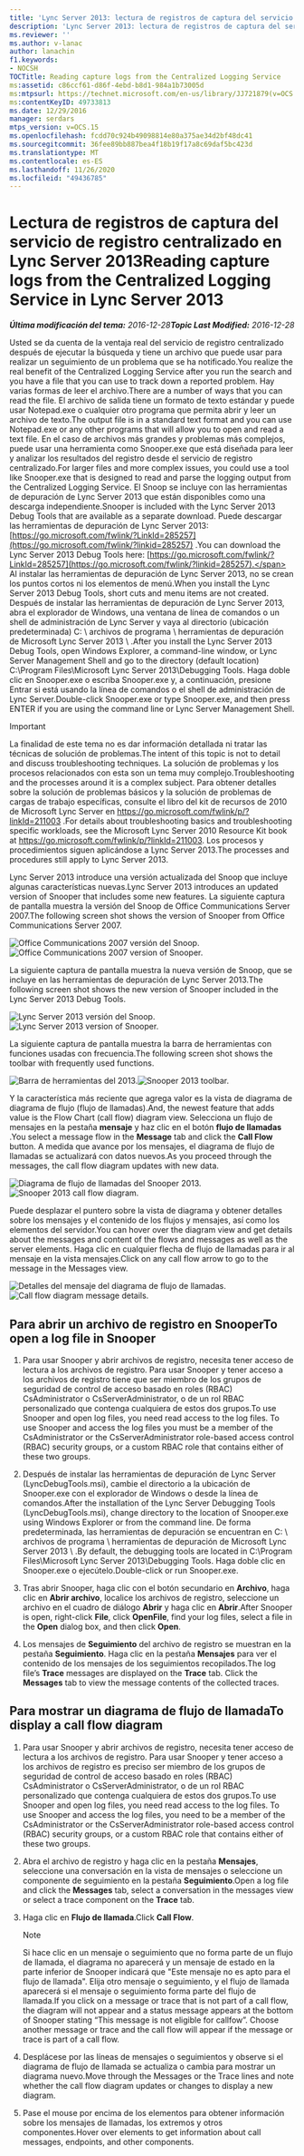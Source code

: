 ```yaml
---
title: 'Lync Server 2013: lectura de registros de captura del servicio de registro centralizado'
description: 'Lync Server 2013: lectura de registros de captura del servicio de registro centralizado.'
ms.reviewer: ''
ms.author: v-lanac
author: lanachin
f1.keywords:
- NOCSH
TOCTitle: Reading capture logs from the Centralized Logging Service
ms:assetid: c86ccf61-d86f-4ebd-b8d1-984a1b73005d
ms:mtpsurl: https://technet.microsoft.com/en-us/library/JJ721879(v=OCS.15)
ms:contentKeyID: 49733813
ms.date: 12/29/2016
manager: serdars
mtps_version: v=OCS.15
ms.openlocfilehash: fcdd70c924b49098814e80a375ae34d2bf48dc41
ms.sourcegitcommit: 36fee89bb887bea4f18b19f17a8c69daf5bc423d
ms.translationtype: MT
ms.contentlocale: es-ES
ms.lasthandoff: 11/26/2020
ms.locfileid: "49436785"
---
```

# <a name="reading-capture-logs-from-the-centralized-logging-service-in-lync-server-2013"></a><span data-ttu-id="39052-103">Lectura de registros de captura del servicio de registro centralizado en Lync Server 2013</span><span class="sxs-lookup"><span data-stu-id="39052-103">Reading capture logs from the Centralized Logging Service in Lync Server 2013</span></span>

<div data-xmlns="http://www.w3.org/1999/xhtml">

<div class="topic" data-xmlns="http://www.w3.org/1999/xhtml" data-msxsl="urn:schemas-microsoft-com:xslt" data-cs="https://msdn.microsoft.com/">

<div data-asp="https://msdn2.microsoft.com/asp">



</div>

<div id="mainSection">

<div id="mainBody"><span data-ttu-id="39052-104">

<span> </span></span><span class="sxs-lookup"><span data-stu-id="39052-104">

<span> </span></span></span>

<span data-ttu-id="39052-105">_**Última modificación del tema:** 2016-12-28_</span><span class="sxs-lookup"><span data-stu-id="39052-105">_**Topic Last Modified:** 2016-12-28_</span></span>

<span data-ttu-id="39052-106">Usted se da cuenta de la ventaja real del servicio de registro centralizado después de ejecutar la búsqueda y tiene un archivo que puede usar para realizar un seguimiento de un problema que se ha notificado.</span><span class="sxs-lookup"><span data-stu-id="39052-106">You realize the real benefit of the Centralized Logging Service after you run the search and you have a file that you can use to track down a reported problem.</span></span> <span data-ttu-id="39052-107">Hay varias formas de leer el archivo.</span><span class="sxs-lookup"><span data-stu-id="39052-107">There are a number of ways that you can read the file.</span></span> <span data-ttu-id="39052-108">El archivo de salida tiene un formato de texto estándar y puede usar Notepad.exe o cualquier otro programa que permita abrir y leer un archivo de texto.</span><span class="sxs-lookup"><span data-stu-id="39052-108">The output file is in a standard text format and you can use Notepad.exe or any other programs that will allow you to open and read a text file.</span></span> <span data-ttu-id="39052-109">En el caso de archivos más grandes y problemas más complejos, puede usar una herramienta como Snooper.exe que está diseñada para leer y analizar los resultados del registro desde el servicio de registro centralizado.</span><span class="sxs-lookup"><span data-stu-id="39052-109">For larger files and more complex issues, you could use a tool like Snooper.exe that is designed to read and parse the logging output from the Centralized Logging Service.</span></span> <span data-ttu-id="39052-110">El Snoop se incluye con las herramientas de depuración de Lync Server 2013 que están disponibles como una descarga independiente.</span><span class="sxs-lookup"><span data-stu-id="39052-110">Snooper is included with the Lync Server 2013 Debug Tools that are available as a separate download.</span></span> <span data-ttu-id="39052-111">Puede descargar las herramientas de depuración de Lync Server 2013: [https://go.microsoft.com/fwlink/?LinkId=285257](https://go.microsoft.com/fwlink/?linkid=285257) .</span><span class="sxs-lookup"><span data-stu-id="39052-111">You can download the Lync Server 2013 Debug Tools here: [https://go.microsoft.com/fwlink/?LinkId=285257](https://go.microsoft.com/fwlink/?linkid=285257).</span></span> <span data-ttu-id="39052-112">Al instalar las herramientas de depuración de Lync Server 2013, no se crean los puntos cortos ni los elementos de menú.</span><span class="sxs-lookup"><span data-stu-id="39052-112">When you install the Lync Server 2013 Debug Tools, short cuts and menu items are not created.</span></span> <span data-ttu-id="39052-113">Después de instalar las herramientas de depuración de Lync Server 2013, abra el explorador de Windows, una ventana de línea de comandos o un shell de administración de Lync Server y vaya al directorio (ubicación predeterminada) C: \\ archivos de programa \\ herramientas de depuración de Microsoft Lync Server 2013 \\ .</span><span class="sxs-lookup"><span data-stu-id="39052-113">After you install the Lync Server 2013 Debug Tools, open Windows Explorer, a command-line window, or Lync Server Management Shell and go to the directory (default location) C:\\Program Files\\Microsoft Lync Server 2013\\Debugging Tools.</span></span> <span data-ttu-id="39052-114">Haga doble clic en Snooper.exe o escriba Snooper.exe y, a continuación, presione Entrar si está usando la línea de comandos o el shell de administración de Lync Server.</span><span class="sxs-lookup"><span data-stu-id="39052-114">Double-click Snooper.exe or type Snooper.exe, and then press ENTER if you are using the command line or Lync Server Management Shell.</span></span>

<div>


> [!IMPORTANT]  
> <span data-ttu-id="39052-115">La finalidad de este tema no es dar información detallada ni tratar las técnicas de solución de problemas.</span><span class="sxs-lookup"><span data-stu-id="39052-115">The intent of this topic is not to detail and discuss troubleshooting techniques.</span></span> <span data-ttu-id="39052-116">La solución de problemas y los procesos relacionados con esta son un tema muy complejo.</span><span class="sxs-lookup"><span data-stu-id="39052-116">Troubleshooting and the processes around it is a complex subject.</span></span> <span data-ttu-id="39052-117">Para obtener detalles sobre la solución de problemas básicos y la solución de problemas de cargas de trabajo específicas, consulte el libro del kit de recursos de 2010 de Microsoft Lync Server en <A href="https://go.microsoft.com/fwlink/p/?linkid=211003">https://go.microsoft.com/fwlink/p/?linkId=211003</A> .</span><span class="sxs-lookup"><span data-stu-id="39052-117">For details about troubleshooting basics and troubleshooting specific workloads, see the Microsoft Lync Server 2010 Resource Kit book at <A href="https://go.microsoft.com/fwlink/p/?linkid=211003">https://go.microsoft.com/fwlink/p/?linkId=211003</A>.</span></span> <span data-ttu-id="39052-118">Los procesos y procedimientos siguen aplicándose a Lync Server 2013.</span><span class="sxs-lookup"><span data-stu-id="39052-118">The processes and procedures still apply to Lync Server 2013.</span></span>



</div>

<span data-ttu-id="39052-119">Lync Server 2013 introduce una versión actualizada del Snoop que incluye algunas características nuevas.</span><span class="sxs-lookup"><span data-stu-id="39052-119">Lync Server 2013 introduces an updated version of Snooper that includes some new features.</span></span> <span data-ttu-id="39052-120">La siguiente captura de pantalla muestra la versión del Snoop de Office Communications Server 2007.</span><span class="sxs-lookup"><span data-stu-id="39052-120">The following screen shot shows the version of Snooper from Office Communications Server 2007.</span></span>

<span data-ttu-id="39052-121">![Office Communications 2007 versión del Snoop.](images/JJ721879.129503a8-8edd-4bb0-a68f-c43f9a548b93(OCS.15).jpg "Office Communications 2007 versión del Snoop.")</span><span class="sxs-lookup"><span data-stu-id="39052-121">![Office Communications 2007 version of Snooper.](images/JJ721879.129503a8-8edd-4bb0-a68f-c43f9a548b93(OCS.15).jpg "Office Communications 2007 version of Snooper.")</span></span>

<span data-ttu-id="39052-122">La siguiente captura de pantalla muestra la nueva versión de Snoop, que se incluye en las herramientas de depuración de Lync Server 2013.</span><span class="sxs-lookup"><span data-stu-id="39052-122">The following screen shot shows the new version of Snooper included in the Lync Server 2013 Debug Tools.</span></span>

<span data-ttu-id="39052-123">![Lync Server 2013 versión del Snoop.](images/JJ721879.131495dd-8220-4ae4-af37-0ac5c318fd45(OCS.15).jpg "Lync Server 2013 versión del Snoop.")</span><span class="sxs-lookup"><span data-stu-id="39052-123">![Lync Server 2013 version of Snooper.](images/JJ721879.131495dd-8220-4ae4-af37-0ac5c318fd45(OCS.15).jpg "Lync Server 2013 version of Snooper.")</span></span>

<span data-ttu-id="39052-124">La siguiente captura de pantalla muestra la barra de herramientas con funciones usadas con frecuencia.</span><span class="sxs-lookup"><span data-stu-id="39052-124">The following screen shot shows the toolbar with frequently used functions.</span></span>

<span data-ttu-id="39052-125">![Barra de herramientas del 2013.](images/JJ721879.989249c5-a33e-4251-b8b4-411019cc12b2(OCS.15).jpg "Barra de herramientas del 2013.")</span><span class="sxs-lookup"><span data-stu-id="39052-125">![Snooper 2013 toolbar.](images/JJ721879.989249c5-a33e-4251-b8b4-411019cc12b2(OCS.15).jpg "Snooper 2013 toolbar.")</span></span>

<span data-ttu-id="39052-126">Y la característica más reciente que agrega valor es la vista de diagrama de diagrama de flujo (flujo de llamadas).</span><span class="sxs-lookup"><span data-stu-id="39052-126">And, the newest feature that adds value is the Flow Chart (call flow) diagram view.</span></span> <span data-ttu-id="39052-127">Selecciona un flujo de mensajes en la pestaña **mensaje** y haz clic en el botón **flujo de llamadas** .</span><span class="sxs-lookup"><span data-stu-id="39052-127">You select a message flow in the **Message** tab and click the **Call Flow** button.</span></span> <span data-ttu-id="39052-128">A medida que avance por los mensajes, el diagrama de flujo de llamadas se actualizará con datos nuevos.</span><span class="sxs-lookup"><span data-stu-id="39052-128">As you proceed through the messages, the call flow diagram updates with new data.</span></span>

<span data-ttu-id="39052-129">![Diagrama de flujo de llamadas del Snooper 2013.](images/JJ721879.bb8be45d-a842-48fe-86f8-380207d70bab(OCS.15).jpg "Diagrama de flujo de llamadas del Snooper 2013.")</span><span class="sxs-lookup"><span data-stu-id="39052-129">![Snooper 2013 call flow diagram.](images/JJ721879.bb8be45d-a842-48fe-86f8-380207d70bab(OCS.15).jpg "Snooper 2013 call flow diagram.")</span></span>

<span data-ttu-id="39052-130">Puede desplazar el puntero sobre la vista de diagrama y obtener detalles sobre los mensajes y el contenido de los flujos y mensajes, así como los elementos del servidor.</span><span class="sxs-lookup"><span data-stu-id="39052-130">You can hover over the diagram view and get details about the messages and content of the flows and messages as well as the server elements.</span></span> <span data-ttu-id="39052-131">Haga clic en cualquier flecha de flujo de llamadas para ir al mensaje en la vista mensajes.</span><span class="sxs-lookup"><span data-stu-id="39052-131">Click on any call flow arrow to go to the message in the Messages view.</span></span>

<span data-ttu-id="39052-132">![Detalles del mensaje del diagrama de flujo de llamadas.](images/JJ721879.1147d720-38a9-4bda-8361-78f27ecde3d1(OCS.15).jpg "Detalles del mensaje del diagrama de flujo de llamadas.")</span><span class="sxs-lookup"><span data-stu-id="39052-132">![Call flow diagram message details.](images/JJ721879.1147d720-38a9-4bda-8361-78f27ecde3d1(OCS.15).jpg "Call flow diagram message details.")</span></span>

<div>

## <a name="to-open-a-log-file-in-snooper"></a><span data-ttu-id="39052-133">Para abrir un archivo de registro en Snooper</span><span class="sxs-lookup"><span data-stu-id="39052-133">To open a log file in Snooper</span></span>

1.  <span data-ttu-id="39052-p106">Para usar Snooper y abrir archivos de registro, necesita tener acceso de lectura a los archivos de registro. Para usar Snooper y tener acceso a los archivos de registro tiene que ser miembro de los grupos de seguridad de control de acceso basado en roles (RBAC) CsAdministrator o CsServerAdministrator, o de un rol RBAC personalizado que contenga cualquiera de estos dos grupos.</span><span class="sxs-lookup"><span data-stu-id="39052-p106">To use Snooper and open log files, you need read access to the log files. To use Snooper and access the log files you must be a member of the CsAdministrator or the CsServerAdministrator role-based access control (RBAC) security groups, or a custom RBAC role that contains either of these two groups.</span></span>

2.  <span data-ttu-id="39052-136">Después de instalar las herramientas de depuración de Lync Server (LyncDebugTools.msi), cambie el directorio a la ubicación de Snooper.exe con el explorador de Windows o desde la línea de comandos.</span><span class="sxs-lookup"><span data-stu-id="39052-136">After the installation of the Lync Server Debugging Tools (LyncDebugTools.msi), change directory to the location of Snooper.exe using Windows Explorer or from the command line.</span></span> <span data-ttu-id="39052-137">De forma predeterminada, las herramientas de depuración se encuentran en C: \\ archivos de programa \\ herramientas de depuración de Microsoft Lync Server 2013 \\ .</span><span class="sxs-lookup"><span data-stu-id="39052-137">By default, the debugging tools are located in C:\\Program Files\\Microsoft Lync Server 2013\\Debugging Tools.</span></span> <span data-ttu-id="39052-138">Haga doble clic en Snooper.exe o ejecútelo.</span><span class="sxs-lookup"><span data-stu-id="39052-138">Double-click or run Snooper.exe.</span></span>

3.  <span data-ttu-id="39052-139">Tras abrir Snooper, haga clic con el botón secundario en **Archivo**, haga clic en **Abrir archivo**, localice los archivos de registro, seleccione un archivo en el cuadro de diálogo **Abrir** y haga clic en **Abrir**.</span><span class="sxs-lookup"><span data-stu-id="39052-139">After Snooper is open, right-click **File**, click **OpenFile**, find your log files, select a file in the **Open** dialog box, and then click **Open**.</span></span>

4.  <span data-ttu-id="39052-140">Los mensajes de **Seguimiento** del archivo de registro se muestran en la pestaña **Seguimiento**. Haga clic en la pestaña **Mensajes** para ver el contenido de los mensajes de los seguimientos recopilados.</span><span class="sxs-lookup"><span data-stu-id="39052-140">The log file’s **Trace** messages are displayed on the **Trace** tab. Click the **Messages** tab to view the message contents of the collected traces.</span></span>

</div>

<div>

## <a name="to-display-a-call-flow-diagram"></a><span data-ttu-id="39052-141">Para mostrar un diagrama de flujo de llamada</span><span class="sxs-lookup"><span data-stu-id="39052-141">To display a call flow diagram</span></span>

1.  <span data-ttu-id="39052-p108">Para usar Snooper y abrir archivos de registro, necesita tener acceso de lectura a los archivos de registro. Para usar Snooper y tener acceso a los archivos de registro es preciso ser miembro de los grupos de seguridad de control de acceso basado en roles (RBAC) CsAdministrator o CsServerAdministrator, o de un rol RBAC personalizado que contenga cualquiera de estos dos grupos.</span><span class="sxs-lookup"><span data-stu-id="39052-p108">To use Snooper and open log files, you need read access to the log files. To use Snooper and access the log files, you need to be a member of the CsAdministrator or the CsServerAdministrator role-based access control (RBAC) security groups, or a custom RBAC role that contains either of these two groups.</span></span>

2.  <span data-ttu-id="39052-144">Abra el archivo de registro y haga clic en la pestaña **Mensajes**, seleccione una conversación en la vista de mensajes o seleccione un componente de seguimiento en la pestaña **Seguimiento**.</span><span class="sxs-lookup"><span data-stu-id="39052-144">Open a log file and click the **Messages** tab, select a conversation in the messages view or select a trace component on the **Trace** tab.</span></span>

3.  <span data-ttu-id="39052-145">Haga clic en **Flujo de llamada**.</span><span class="sxs-lookup"><span data-stu-id="39052-145">Click **Call Flow**.</span></span>
    
    <div>
    

    > [!NOTE]  
    > <span data-ttu-id="39052-p109">Si hace clic en un mensaje o seguimiento que no forma parte de un flujo de llamada, el diagrama no aparecerá y un mensaje de estado en la parte inferior de Snooper indicará que "Este mensaje no es apto para el flujo de llamada". Elija otro mensaje o seguimiento, y el flujo de llamada aparecerá si el mensaje o seguimiento forma parte del flujo de llamada.</span><span class="sxs-lookup"><span data-stu-id="39052-p109">If you click on a message or trace that is not part of a call flow, the diagram will not appear and a status message appears at the bottom of Snooper stating “This message is not eligible for callfow”. Choose another message or trace and the call flow will appear if the message or trace is part of a call flow.</span></span>

    
    </div>

4.  <span data-ttu-id="39052-148">Desplácese por las líneas de mensajes o seguimientos y observe si el diagrama de flujo de llamada se actualiza o cambia para mostrar un diagrama nuevo.</span><span class="sxs-lookup"><span data-stu-id="39052-148">Move through the Messages or the Trace lines and note whether the call flow diagram updates or changes to display a new diagram.</span></span>

5.  <span data-ttu-id="39052-149">Pase el mouse por encima de los elementos para obtener información sobre los mensajes de llamadas, los extremos y otros componentes.</span><span class="sxs-lookup"><span data-stu-id="39052-149">Hover over elements to get information about call messages, endpoints, and other components.</span></span>

<span data-ttu-id="39052-150"></div>

</div>

<span> </span>

</div>

</div>

</span><span class="sxs-lookup"><span data-stu-id="39052-150"></div>

</div>

<span> </span>

</div>

</div>

</span></span></div>


